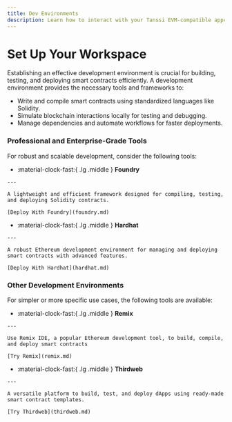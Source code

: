 ```yaml
---
title: Dev Environments
description: Learn how to interact with your Tanssi EVM-compatible appchain through the Ethereum API with different Ethereum tools like Remix, Hardhat, Foundry, and more.
---
```


# Set Up Your Workspace

Establishing an effective development environment is crucial for building, testing, and deploying smart contracts efficiently. A development environment provides the necessary tools and frameworks to:

- Write and compile smart contracts using standardized languages like Solidity.
- Simulate blockchain interactions locally for testing and debugging.
- Manage dependencies and automate workflows for faster deployments.

### Professional and Enterprise-Grade Tools

For robust and scalable development, consider the following tools:

<div class="grid cards" markdown>

 -   :material-clock-fast:{ .lg .middle } __Foundry__

    ---
    
    A lightweight and efficient framework designed for compiling, testing, and deploying Solidity contracts.
    
    [Deploy With Foundry](foundry.md)  

 -   :material-clock-fast:{ .lg .middle } __Hardhat__

    ---
    
    A robust Ethereum development environment for managing and deploying smart contracts with advanced features.
    
    [Deploy With Hardhat](hardhat.md)  

</div>

### Other Development Environments

For simpler or more specific use cases, the following tools are available:



<div class="grid cards" markdown>

 -   :material-clock-fast:{ .lg .middle } __Remix__

    ---
    
    Use Remix IDE, a popular Ethereum development tool, to build, compile, and deploy smart contracts
    
    [Try Remix](remix.md)  

 -   :material-clock-fast:{ .lg .middle } __Thirdweb__

    ---
    
    A versatile platform to build, test, and deploy dApps using ready-made smart contract templates.
    
    [Try Thirdweb](thirdweb.md)  

</div>